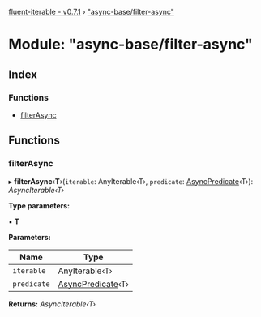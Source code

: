 [fluent-iterable - v0.7.1](../README.md) › ["async-base/filter-async"](_async_base_filter_async_.md)

# Module: "async-base/filter-async"

## Index

### Functions

* [filterAsync](_async_base_filter_async_.md#filterasync)

## Functions

###  filterAsync

▸ **filterAsync**‹**T**›(`iterable`: AnyIterable‹T›, `predicate`: [AsyncPredicate](../interfaces/_types_.asyncpredicate.md)‹T›): *AsyncIterable‹T›*

**Type parameters:**

▪ **T**

**Parameters:**

Name | Type |
------ | ------ |
`iterable` | AnyIterable‹T› |
`predicate` | [AsyncPredicate](../interfaces/_types_.asyncpredicate.md)‹T› |

**Returns:** *AsyncIterable‹T›*
